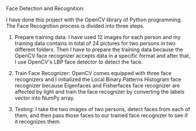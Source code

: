 Face Detection and Recognition:

I have done this project with the OpenCV library of Python programming. The Face Recognition process is divided into three steps.

1. Prepare training data: I have used 12 images for each person and my training data contains in total of 24 pictures for two persons in two different folders. Then I have to prepare the training data because the OpenCV face recognizer accepts data in a specific format and after that, I use OpenCV's  LBP face detector to detect the face.

2. Train Face Recognizer: OpenCV comes equipped with three face recognizers and I initialized the Local Binary Patterns Histogram face recognizer because Eigenfaces and Fisherfaces face recognizer are affected by light and train the face recognizer by converting the labels vector into NumPy array.

3. Testing: I take the two images of two persons, detect faces from each of them, and then pass those faces to our trained face recognizer to see if it recognizes them.

